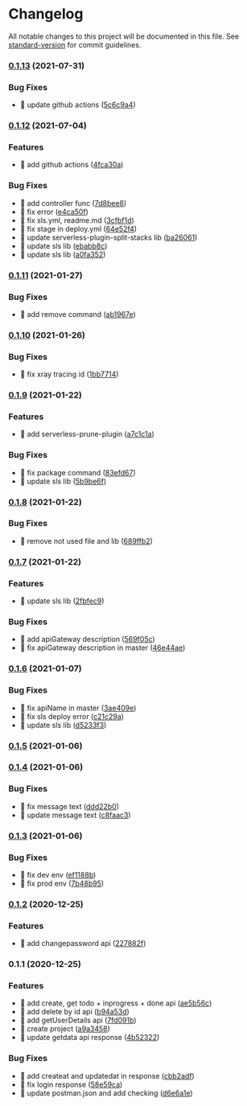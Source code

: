 # Changelog

All notable changes to this project will be documented in this file. See [standard-version](https://github.com/conventional-changelog/standard-version) for commit guidelines.

### [0.1.13](https://github.com/yeukfei02/trello-clone-api/compare/v0.1.12...v0.1.13) (2021-07-31)


### Bug Fixes

* 🐛 update github actions ([5c6c9a4](https://github.com/yeukfei02/trello-clone-api/commit/5c6c9a4c468cd67e9682001902b1472246bbd2c6))

### [0.1.12](https://github.com/yeukfei02/trello-clone-api/compare/v0.1.11...v0.1.12) (2021-07-04)


### Features

* 🎸 add github actions ([4fca30a](https://github.com/yeukfei02/trello-clone-api/commit/4fca30aa67f07cb956b4bec8f43f929dbcdc4b7f))


### Bug Fixes

* 🐛 add controller func ([7d8bee8](https://github.com/yeukfei02/trello-clone-api/commit/7d8bee864880e11b957f434a5d60e14d346f0fd9))
* 🐛 fix error ([e4ca50f](https://github.com/yeukfei02/trello-clone-api/commit/e4ca50fc9064307c63da34056ddd766c8fd495b6))
* 🐛 fix sls.yml, readme.md ([3cfbf1d](https://github.com/yeukfei02/trello-clone-api/commit/3cfbf1dca0455961f3bf0911a01547ffb521114b))
* 🐛 fix stage in deploy.yml ([64e52f4](https://github.com/yeukfei02/trello-clone-api/commit/64e52f48a850fa52178d74b7510b9147cbcc394b))
* 🐛 update serverless-plugin-split-stacks lib ([ba26061](https://github.com/yeukfei02/trello-clone-api/commit/ba26061c98d09bc04beeca5094761c64827bf787))
* 🐛 update sls lib ([ebabb8c](https://github.com/yeukfei02/trello-clone-api/commit/ebabb8c7f3f61d8f97b5dc205b729cf38e9b7cc1))
* 🐛 update sls lib ([a0fa352](https://github.com/yeukfei02/trello-clone-api/commit/a0fa35296adaf1396d28390657cb78aa9e13de96))

### [0.1.11](https://github.com/yeukfei02/trello-clone-api/compare/v0.1.10...v0.1.11) (2021-01-27)


### Bug Fixes

* 🐛 add remove command ([ab1967e](https://github.com/yeukfei02/trello-clone-api/commit/ab1967e8bf12e24679b97c4272246c2fc082d2c9))

### [0.1.10](https://github.com/yeukfei02/trello-clone-api/compare/v0.1.9...v0.1.10) (2021-01-26)


### Bug Fixes

* 🐛 fix xray tracing id ([1bb7714](https://github.com/yeukfei02/trello-clone-api/commit/1bb7714fb78b905f4ced2c7ec92e2a22be4ff638))

### [0.1.9](https://github.com/yeukfei02/trello-clone-api/compare/v0.1.8...v0.1.9) (2021-01-22)


### Features

* 🎸 add serverless-prune-plugin ([a7c1c1a](https://github.com/yeukfei02/trello-clone-api/commit/a7c1c1a53c77b74c548a197e91ca259a151cdb0e))


### Bug Fixes

* 🐛 fix package command ([83efd67](https://github.com/yeukfei02/trello-clone-api/commit/83efd6735549cdde5488d32a320f4a4b4b85aa47))
* 🐛 update sls lib ([5b9be6f](https://github.com/yeukfei02/trello-clone-api/commit/5b9be6fcde6ec04a7ca9ed2c73aef37f9b587163))

### [0.1.8](https://github.com/yeukfei02/trello-clone-api/compare/v0.1.7...v0.1.8) (2021-01-22)


### Bug Fixes

* 🐛 remove not used file and lib ([689ffb2](https://github.com/yeukfei02/trello-clone-api/commit/689ffb2f72b82de309d90a7d5cc807a10838ce52))

### [0.1.7](https://github.com/yeukfei02/trello-clone-api/compare/v0.1.6...v0.1.7) (2021-01-22)


### Features

* 🎸 update sls lib ([2fbfec9](https://github.com/yeukfei02/trello-clone-api/commit/2fbfec9b4ae8a5cf24417d52cf18fb926764ab48))


### Bug Fixes

* 🐛 add apiGateway description ([569f05c](https://github.com/yeukfei02/trello-clone-api/commit/569f05c5f04465b5856fa660148afe1656f51404))
* 🐛 fix apiGateway description in master ([46e44ae](https://github.com/yeukfei02/trello-clone-api/commit/46e44ae1c9bf7b6fa45fdead1a3e83a3e0d2910e))

### [0.1.6](https://github.com/yeukfei02/trello-clone-api/compare/v0.1.5...v0.1.6) (2021-01-07)


### Bug Fixes

* 🐛 fix apiName in master ([3ae409e](https://github.com/yeukfei02/trello-clone-api/commit/3ae409e239126a0c4d606650e7e3c3322f181db5))
* 🐛 fix sls deploy error ([c21c29a](https://github.com/yeukfei02/trello-clone-api/commit/c21c29a3b583a2ef25e870c24b4484708302a3ee))
* 🐛 update sls lib ([d5233f3](https://github.com/yeukfei02/trello-clone-api/commit/d5233f392d6de8f68ade9ef364c5488b56359753))

### [0.1.5](https://github.com/yeukfei02/trello-clone-api/compare/v0.1.4...v0.1.5) (2021-01-06)

### [0.1.4](https://github.com/yeukfei02/trello-clone-api/compare/v0.1.3...v0.1.4) (2021-01-06)


### Bug Fixes

* 🐛 fix message text ([ddd22b0](https://github.com/yeukfei02/trello-clone-api/commit/ddd22b003dc1e89b4fb178a8b19e317901044bdb))
* 🐛 update message text ([c8faac3](https://github.com/yeukfei02/trello-clone-api/commit/c8faac332604ab71ea410228a8adf75747b4fe1b))

### [0.1.3](https://github.com/yeukfei02/trello-clone-api/compare/v0.1.2...v0.1.3) (2021-01-06)


### Bug Fixes

* 🐛 fix dev env ([ef1188b](https://github.com/yeukfei02/trello-clone-api/commit/ef1188b3aa8105872ea7f9857591937297869713))
* 🐛 fix prod env ([7b48b95](https://github.com/yeukfei02/trello-clone-api/commit/7b48b95ce3a71c35932a4438f59e36e5d11ff8b9))

### [0.1.2](https://github.com/yeukfei02/trello-clone-api/compare/v0.1.1...v0.1.2) (2020-12-25)


### Features

* 🎸 add changepassword api ([227882f](https://github.com/yeukfei02/trello-clone-api/commit/227882f2c88fb7cbb1d26e4f90f2fca6bd36d3ab))

### 0.1.1 (2020-12-25)


### Features

* 🎸 add create, get todo + inprogress + done api ([ae5b56c](https://github.com/yeukfei02/trello-clone-api/commit/ae5b56c93e928f661d086f78b386629f20c5ee9d))
* 🎸 add delete by id api ([b94a53d](https://github.com/yeukfei02/trello-clone-api/commit/b94a53d63d31a3947e0f6d214a9735984cdd64f5))
* 🎸 add getUserDetails api ([7fd091b](https://github.com/yeukfei02/trello-clone-api/commit/7fd091b0675c0e32a05402d40d10831b8b3b7b7b))
* 🎸 create project ([a9a3458](https://github.com/yeukfei02/trello-clone-api/commit/a9a345875fd0de8a4fd2c71e699e7371d84e26be))
* 🎸 update getdata api response ([4b52322](https://github.com/yeukfei02/trello-clone-api/commit/4b5232240766a8a8e812621c434ec18a8a0a6baa))


### Bug Fixes

* 🐛 add createat and updatedat in response ([cbb2adf](https://github.com/yeukfei02/trello-clone-api/commit/cbb2adfcc53263c8e73ba91c849d0346c2e54203))
* 🐛 fix login response ([58e59ca](https://github.com/yeukfei02/trello-clone-api/commit/58e59ca07823f8190fa9d35f04fc4aacfdff3981))
* 🐛 update postman.json and add checking ([d6e6a1e](https://github.com/yeukfei02/trello-clone-api/commit/d6e6a1e665b4386bb6641cde2af12581fd7faf88))
